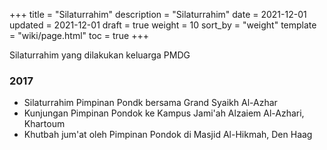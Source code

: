 +++
title = "Silaturrahim"
description = "Silaturrahim"
date = 2021-12-01
updated = 2021-12-01
draft = true
weight = 10
sort_by = "weight"
template = "wiki/page.html"
toc = true
+++


Silaturrahim yang dilakukan keluarga PMDG

### 2017

  - Silaturrahim Pimpinan Pondk bersama Grand Syaikh Al-Azhar
  - Kunjungan Pimpinan Pondok ke Kampus Jami'ah Alzaiem Al-Azhari, Khartoum
  - Khutbah jum'at oleh Pimpinan Pondok di Masjid Al-Hikmah, Den Haag

